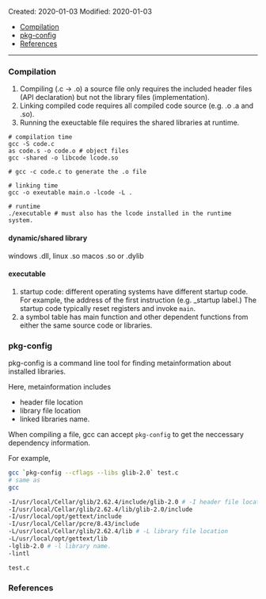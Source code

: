 Created: 2020-01-03
Modified: 2020-01-03

* [Compilation](#compilation)
* [pkg-config](#pkg-config)
* [References](#reference)
***
### <a id="compilation">Compilation</a>
1. Compiling (.c -> .o) a source file only requires the included header files (API declaration) but not the library files (implementation).
2. Linking compiled code requires all compiled code source (e.g. .o .a and .so). 
3. Running the exeuctable file requires the shared libraries at runtime.

```shell
# compilation time
gcc -S code.c
as code.s -o code.o # object files
gcc -shared -o libcode lcode.so

# gcc -c code.c to generate the .o file

# linking time
gcc -o exeutable main.o -lcode -L .

# runtime
./executable # must also has the lcode installed in the runtime system.
```

#### dynamic/shared library
windows .dll,
linux .so
macos .so or .dylib

#### executable
1. startup code: different operating systems have different startup code. For example, the address of the first instruction (e.g. _startup label.) The startup code typically reset registers and invoke `main`.
2. a symbol table has main function and other dependent functions from either the same source code or libraries.


### <a id="pkg-config">pkg-config</a>
pkg-config is a command line tool for finding metainformation about installed libraries.

Here, metainformation includes
* header file location
* library file location
* linked libraries name.

When compiling a file, gcc can accept `pkg-config` to get the neccessary dependency information.

For example,
```Bash
gcc `pkg-config --cflags --libs glib-2.0` test.c
# same as
gcc

-I/usr/local/Cellar/glib/2.62.4/include/glib-2.0 # -I header file location.
-I/usr/local/Cellar/glib/2.62.4/lib/glib-2.0/include 
-I/usr/local/opt/gettext/include 
-I/usr/local/Cellar/pcre/8.43/include 
-L/usr/local/Cellar/glib/2.62.4/lib # -L library file location
-L/usr/local/opt/gettext/lib 
-lglib-2.0 # -l library name.
-lintl

test.c
```

### <a id="reference">References</a>
